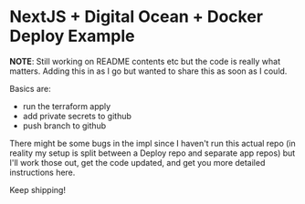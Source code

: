 # NextJS + Digital Ocean + Docker Deploy Example

**NOTE**: Still working on README contents etc but the code is really what matters. Adding this in as I go but wanted to share this as soon as I could.

Basics are:
- run the terraform apply
- add private secrets to github
- push branch to github

There might be some bugs in the impl since I haven't run this actual repo (in reality my setup is split between a Deploy repo and separate app repos) but I'll work those out, get the code updated, and get you more detailed instructions here.

Keep shipping!